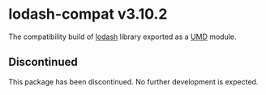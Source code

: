 # lodash-compat v3.10.2

The compatibility build of [lodash](https://lodash.com/) library exported as a [UMD](https://github.com/umdjs/umd) module.

## Discontinued

This package has been discontinued. No further development is expected.
